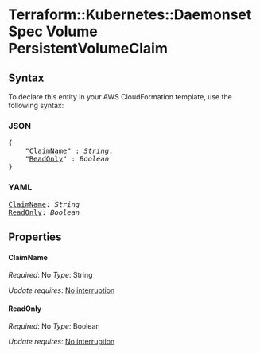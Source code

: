 # Terraform::Kubernetes::Daemonset Spec Volume PersistentVolumeClaim

## Syntax

To declare this entity in your AWS CloudFormation template, use the following syntax:

### JSON

<pre>
{
    "<a href="#claimname" title="ClaimName">ClaimName</a>" : <i>String</i>,
    "<a href="#readonly" title="ReadOnly">ReadOnly</a>" : <i>Boolean</i>
}
</pre>

### YAML

<pre>
<a href="#claimname" title="ClaimName">ClaimName</a>: <i>String</i>
<a href="#readonly" title="ReadOnly">ReadOnly</a>: <i>Boolean</i>
</pre>

## Properties

#### ClaimName

_Required_: No
_Type_: String

_Update requires_: [No interruption](https://docs.aws.amazon.com/AWSCloudFormation/latest/UserGuide/using-cfn-updating-stacks-update-behaviors.html#update-no-interrupt)

#### ReadOnly

_Required_: No
_Type_: Boolean

_Update requires_: [No interruption](https://docs.aws.amazon.com/AWSCloudFormation/latest/UserGuide/using-cfn-updating-stacks-update-behaviors.html#update-no-interrupt)


